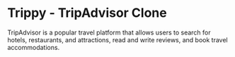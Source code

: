 # Trippy - TripAdvisor Clone

TripAdvisor is a popular travel platform that allows users to search for hotels, restaurants, and attractions, read and write reviews, and book travel accommodations.


